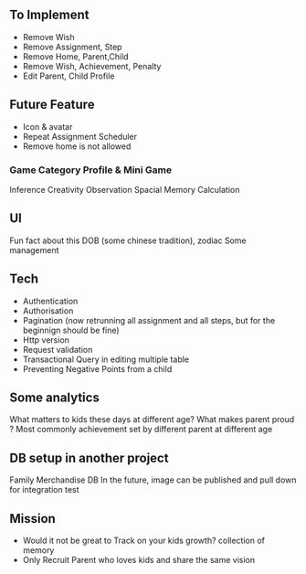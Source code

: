 ## To Implement
- Remove Wish
- Remove Assignment, Step
- Remove Home, Parent,Child
- Remove Wish, Achievement, Penalty
- Edit Parent, Child Profile

## Future Feature
- Icon & avatar
- Repeat Assignment Scheduler
- Remove home is not allowed


### Game Category Profile & Mini Game

Inference
Creativity
Observation
Spacial
Memory
Calculation

## UI

Fun fact about this DOB (some chinese tradition), zodiac
Some management

## Tech

- Authentication
- Authorisation
- Pagination (now retrunning all assignment and all steps, but for the beginnign should be fine)
- Http version 
- Request validation
- Transactional Query in editing multiple table
- Preventing Negative Points from a child

## Some analytics

What matters to kids these days at different age?
What makes parent proud ? Most commonly achievement set by different parent at different age

## DB setup in another project

Family Merchandise DB
In the future, image can be published and pull down for integration test

## Mission

- Would it not be great to Track on your kids growth? collection of memory
- Only Recruit Parent who loves kids and share the same vision